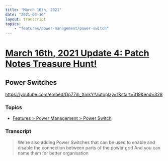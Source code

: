 ```yaml
---
title: "March 16th, 2021"
date: "2021-03-16"
layout: transcript
topics: 
    - "features/power-management/power-switch"
---
```

# [March 16th, 2021 Update 4: Patch Notes Treasure Hunt!](../2021-03-16.md)
## Power Switches
https://youtube.com/embed/Dp77ih_XmkY?autoplay=1&start=319&end=328
### Topics
* [Features > Power Management > Power Switch](../topics/features/power-management/power-switch.md)

### Transcript

> We're also adding Power Switches that can be used to enable
> and disable the connection between parts of the power grid
> And you can name them for better organisation
